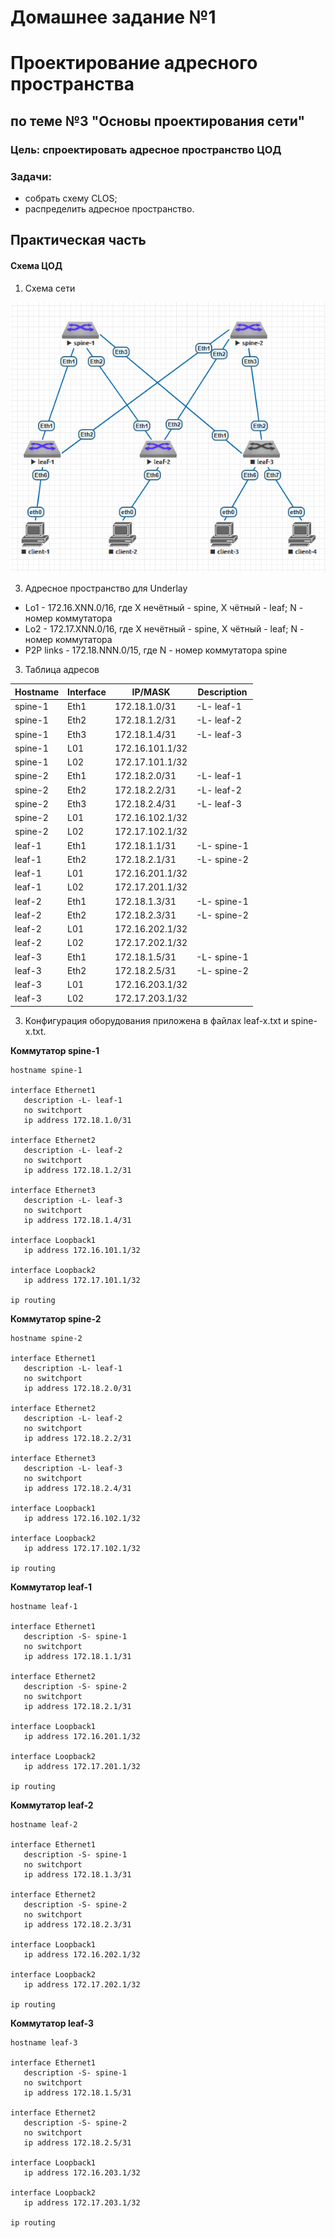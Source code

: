 #  Домашнее задание №1 
# Проектирование адресного пространства
## по теме №3 "Основы проектирования сети"
### Цель: спроектировать адресное пространство ЦОД
### Задачи:
+ собрать схему CLOS;
+ распределить адресное пространство.

## Практическая часть
#### Схема ЦОД
1. Схема сети

![Схема сети](network.PNG)

3. Адресное пространство для Underlay
+ Lo1 - 172.16.XNN.0/16, где X нечётный - spine, X чётный - leaf; N - номер коммутатора 
+ Lo2 - 172.17.XNN.0/16, где X нечётный - spine, X чётный - leaf; N - номер коммутатора
+ P2P links - 172.18.NNN.0/15, где N - номер коммутатора spine
3. Таблица адресов
  
| Hostname | Interface |  	IP/MASK    |	Description |
|----------|-----------|---------------|--------------|
|spine-1   |Eth1     |172.18.1.0/31  |-L- leaf-1    |
|spine-1   |Eth2     |172.18.1.2/31  |-L- leaf-2    |
|spine-1   |Eth3     |172.18.1.4/31  |-L- leaf-3    |
|spine-1   |L01        |172.16.101.1/32  |              |
|spine-1   |L02        |172.17.101.1/32|              |
|spine-2   |Eth1     |172.18.2.0/31  |-L- leaf-1    |
|spine-2   |Eth2     |172.18.2.2/31  |-L- leaf-2    |
|spine-2   |Eth3     |172.18.2.4/31  |-L- leaf-3    |
|spine-2   |L01        |172.16.102.1/32  |              |
|spine-2   |L02        |172.17.102.1/32|              |
|leaf-1    |Eth1     |172.18.1.1/31  |-L- spine-1    |
|leaf-1    |Eth2     |172.18.2.1/31  |-L- spine-2    |
|leaf-1    |L01        |172.16.201.1/32 |              |
|leaf-1    |L02        |172.17.201.1/32|              |
|leaf-2    |Eth1     |172.18.1.3/31  |-L- spine-1    |
|leaf-2    |Eth2     |172.18.2.3/31  |-L- spine-2    |
|leaf-2    |L01        |172.16.202.1/32 |              |
|leaf-2    |L02        |172.17.202.1/32|              |
|leaf-3    |Eth1     |172.18.1.5/31  |-L- spine-1    |
|leaf-3    |Eth2     |172.18.2.5/31  |-L- spine-2    |
|leaf-3    |L01        |172.16.203.1/32 |              |
|leaf-3    |L02        |172.17.203.1/32|              |

3. Конфигурация оборудования приложена в файлах leaf-x.txt и spine-x.txt.

**Коммутатор spine-1**

```
hostname spine-1

interface Ethernet1
   description -L- leaf-1
   no switchport
   ip address 172.18.1.0/31

interface Ethernet2
   description -L- leaf-2
   no switchport
   ip address 172.18.1.2/31

interface Ethernet3
   description -L- leaf-3
   no switchport
   ip address 172.18.1.4/31

interface Loopback1
   ip address 172.16.101.1/32

interface Loopback2
   ip address 172.17.101.1/32

ip routing
```

**Коммутатор spine-2**

```
hostname spine-2

interface Ethernet1
   description -L- leaf-1
   no switchport
   ip address 172.18.2.0/31

interface Ethernet2
   description -L- leaf-2
   no switchport
   ip address 172.18.2.2/31

interface Ethernet3
   description -L- leaf-3
   no switchport
   ip address 172.18.2.4/31

interface Loopback1
   ip address 172.16.102.1/32

interface Loopback2
   ip address 172.17.102.1/32

ip routing
```

**Коммутатор leaf-1**

```
hostname leaf-1

interface Ethernet1
   description -S- spine-1
   no switchport
   ip address 172.18.1.1/31

interface Ethernet2
   description -S- spine-2
   no switchport
   ip address 172.18.2.1/31

interface Loopback1
   ip address 172.16.201.1/32

interface Loopback2
   ip address 172.17.201.1/32

ip routing
```

**Коммутатор leaf-2**

```
hostname leaf-2

interface Ethernet1
   description -S- spine-1
   no switchport
   ip address 172.18.1.3/31

interface Ethernet2
   description -S- spine-2
   no switchport
   ip address 172.18.2.3/31

interface Loopback1
   ip address 172.16.202.1/32

interface Loopback2
   ip address 172.17.202.1/32

ip routing
```

**Коммутатор leaf-3**

```
hostname leaf-3

interface Ethernet1
   description -S- spine-1
   no switchport
   ip address 172.18.1.5/31

interface Ethernet2
   description -S- spine-2
   no switchport
   ip address 172.18.2.5/31

interface Loopback1
   ip address 172.16.203.1/32

interface Loopback2
   ip address 172.17.203.1/32

ip routing
```

